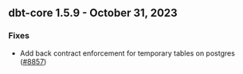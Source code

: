 ## dbt-core 1.5.9 - October 31, 2023

### Fixes

- Add back contract enforcement for temporary tables on postgres ([#8857](https://github.com/dbt-labs/dbt-core/issues/8857))
